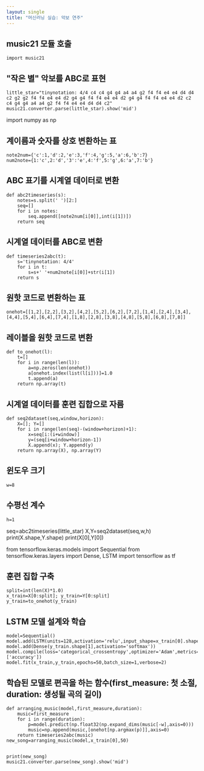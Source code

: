 ```yaml
---
layout: single
title: "머신러닝 실습: 악보 연주"
---
```



## music21 모듈 호출

```
import music21
```

## "작은 별" 악보를 ABC로 표현

```
little_star="tinynotation: 4/4 c4 c4 g4 g4 a4 a4 g2 f4 f4 e4 e4 d4 d4 c2 g2 g2 f4 f4 e4 e4 d2 g4 g4 f4 f4 e4 e4 d2 g4 g4 f4 f4 e4 e4 d2 c2 c4 g4 g4 a4 a4 g2 f4 f4 e4 e4 d4 d4 c2"
music21.converter.parse(little_star).show('mid')
```

import numpy as np

## 계이름과 숫자를 상호 변환하는 표

```
note2num={'c':1,'d':2,'e':3,'f':4,'g':5,'a':6,'b':7}
num2note={1:'c',2:'d','3':'e',4:'f',5:'g',6:'a',7:'b'}
```

## ABC 표기를 시계열 데이터로 변환

```
def abc2timeseries(s):
    notes=s.split(' ')[2:]
    seq=[]
    for i in notes:
        seq.append([note2num[i[0]],int(i[1])])
    return seq
```

## 시계열 데이터를 ABC로 변환

```
def timeseries2abc(t):
    s='tinynotation: 4/4'
    for i in t:
        s=s+' '+num2note[i[0]]+str(i[1])
    return s
```

## 원핫 코드로 변환하는 표

```
onehot=[[1,2],[2,2],[3,2],[4,2],[5,2],[6,2],[7,2],[1,4],[2,4],[3,4],[4,4],[5,4],[6,4],[7,4],[1,8],[2,8],[3,8],[4,8],[5,8],[6,8],[7,8]]
```

## 레이블을 원핫 코드로 변환

```
def to_onehot(l):
    t=[]
    for i in range(len(l)):
        a=np.zeros(len(onehot))
        a[onehot.index(list(l[i]))]=1.0
        t.append(a)
    return np.array(t)
```

## 시계열 데이터를 훈련 집합으로 자름

```
def seq2dataset(seq,window,horizon):
    X=[]; Y=[]
    for i in range(len(seq)-(window+horizon)+1):
        x=seq[i:(i+window)]
        y=(seq[i+window+horizon-1])
        X.append(x); Y.append(y)
    return np.array(X), np.array(Y)
```

## 윈도우 크기

```
w=8
```

## 수평선 계수

```
h=1
```


seq=abc2timeseries(little_star)
X,Y=seq2dataset(seq,w,h)
print(X.shape,Y.shape)
print(X[0],Y[0])

from tensorflow.keras.models import Sequential
from tensorflow.keras.layers import Dense, LSTM
import tensorflow as tf

## 훈련 집합 구축

```
split=int(len(X)*1.0)
x_train=X[0:split]; y_train=Y[0:split]
y_train=to_onehot(y_train)
```

## LSTM 모델 설계와 학습

```
model=Sequential()
model.add(LSTM(units=128,activation='relu',input_shape=x_train[0].shape))
model.add(Dense(y_train.shape[1],activation='softmax'))
model.compile(loss='categorical_crossentropy',optimizer='Adam',metrics=['accuracy'])
model.fit(x_train,y_train,epochs=50,batch_size=1,verbose=2)
```

## 학습된 모델로 편곡을 하는 함수(first_measure: 첫 소절, duration: 생성될 곡의 길이)

```
def arranging_music(model,first_measure,duration):
    music=first_measure
    for i in range(duration):
        p=model.predict(np.float32(np.expand_dims(music[-w],axis=0)))
        music=np.append(music,[onehot[np.argmax(p)]],axis=0)
    return timeseries2abc(music)
new_song=arranging_music(model,x_train[0],50)


print(new_song)
music21.converter.parse(new_song).show('mid')
